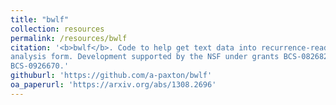 ```yaml
---
title: "bwlf"
collection: resources
permalink: /resources/bwlf
citation: '<b>bwlf</b>. Code to help get text data into recurrence-ready
analysis form. Development supported by the NSF under grants BCS-0826825 and
BCS-0926670.'
githuburl: 'https://github.com/a-paxton/bwlf'
oa_paperurl: 'https://arxiv.org/abs/1308.2696'
---
```

